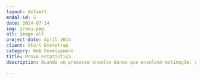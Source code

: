 ```yaml
---
layout: default
modal-id: 5
date: 2014-07-14
img: prova.png
alt: image-alt
project-date: April 2014
client: Start Bootstrap
category: Web Development
title: Prova estatística
description: Quando um processo envolve danos que envolvem estimação, perícias contábeis não são suficientes. A Platipus realiza análise estatística para realizar mensurações razoáveis, baseadas em suposições concretas.

---
```

